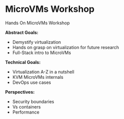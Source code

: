 # MicroVMs Workshop

Hands On MicroVMs Workshop

**Abstract Goals:**
* Demystify virtualization
* Hands on grasp on virtualization for future research
* Full-Stack intro to MicroVMs

**Technical Goals:**
* Virtualization A-Z in a nutshell
* KVM MicroVMs internals
* DevOps use cases

**Perspectives:**
* Security boundaries
* Vs containers
* Performance
